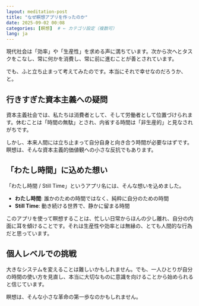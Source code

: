 ```yaml
---
layout: meditation-post
title: "なぜ瞑想アプリを作ったのか"
date: 2025-09-02 00:08
categories: [瞑想]  # ← カテゴリ設定（複数可）
lang: ja
---
```


現代社会は「効率」や「生産性」を求める声に満ちています。次から次へとタスクをこなし、常に何かを消費し、常に前に進むことが善とされています。

でも、ふと立ち止まって考えてみたのです。本当にそれで幸せなのだろうか、と。

## 行きすぎた資本主義への疑問

資本主義社会では、私たちは消費者として、そして労働者として位置づけられます。休むことは「時間の無駄」とされ、内省する時間は「非生産的」と見なされがちです。

しかし、本来人間には立ち止まって自分自身と向き合う時間が必要なはずです。瞑想は、そんな資本主義的価値観への小さな反抗でもあります。

## 「わたし時間」に込めた想い

「わたし時間 / Still Time」というアプリ名には、そんな想いを込めました。

- **わたし時間**: 誰かのための時間ではなく、純粋に自分のための時間
- **Still Time**: 動き続ける世界で、静かに留まる時間

このアプリを使って瞑想することは、忙しい日常からほんの少し離れ、自分の内面に耳を傾けることです。それは生産性や効率とは無縁の、とても人間的な行為だと思っています。

## 個人レベルでの挑戦

大きなシステムを変えることは難しいかもしれません。でも、一人ひとりが自分の時間の使い方を見直し、本当に大切なものに意識を向けることから始められると信じています。

瞑想は、そんな小さな革命の第一歩なのかもしれません。